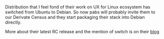 <!-- 
.. title: Deepin switches to Debian Sid
.. slug: deepin-switches-to-debian-sid
.. date: 2015-12-24 18:49:46 UTC+01:00
.. tags: debian, linux, deepin 
.. category: 
.. link: 
.. description: 
.. type: text
-->

Distribution that I feel fond of their work on UX for Linux ecosystem has switched from Ubuntu to Debian. So now pabs will probably invite them to our Derivate Census and they start packaging their stack into Debian directly.

More about their latest RC release and the mention of switch is on their [blog](http://blog.deepin.org/2015/12/deepin-15-rc-make-you-only-have-eyes-for-us-by-the-sincerity/)
